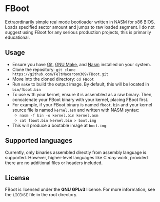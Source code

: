 # FBoot
Extraordinarily simple real mode bootloader written in NASM for x86 BIOS. Loads specified sector amount and jumps to raw loaded segment.
I do not suggest using FBoot for any serious production projects, this is primarily educational.

## Usage

- Ensure you have [Git](https://git-scm.com/downloads), [GNU Make](https://www.gnu.org/software/make/#download), and [Nasm](https://www.nasm.us/pub/nasm/releasebuilds/) installed on your system.
- Clone the repository: `git clone https://github.com/FeltMacaroon389/FBoot.git`
- Move into the cloned directory: `cd FBoot`
- Run `make` to build the output image. By default, this will be located in `bin/fboot.bin`
- To use with your kernel, ensure it is assembled as a raw binary. Then, concatenate your FBoot binary with your kernel, placing FBoot first.
- For example, if your FBoot binary is named `fboot.bin` and your kernel source file is named `kernel.asm` and written with NASM syntax:
    - `nasm -f bin -o kernel.bin kernel.asm`
    - `cat fboot.bin kernel.bin > boot.img`
- This will produce a bootable image at `boot.img`

## Supported languages
Currently, only binaries assembled directly from assembly language is supported.
However, higher-level languages like C *may* work, provided there are no additional files or headers included.

## License
FBoot is licensed under the **GNU GPLv3** license.
For more information, see the `LICENSE` file in the root directory.

